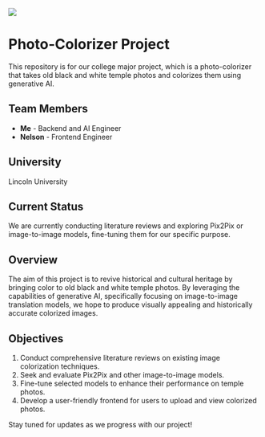 ![](https://media1.giphy.com/media/v1.Y2lkPTc5MGI3NjExaHZjNW9jaGNpdHJ3dTBtZzVoajBxYjQ4dmhiam9kbmtidG0ydjE0diZlcD12MV9pbnRlcm5hbF9naWZfYnlfaWQmY3Q9Zw/xT1XGv4aPEDIVblaik/giphy.webp)
# Photo-Colorizer Project

This repository is for our college major project, which is a photo-colorizer that takes old black and white temple photos and colorizes them using generative AI.

## Team Members
- **Me** - Backend and AI Engineer
- **Nelson** - Frontend Engineer

## University
Lincoln University

## Current Status
We are currently conducting literature reviews and exploring Pix2Pix or image-to-image models, fine-tuning them for our specific purpose.

## Overview
The aim of this project is to revive historical and cultural heritage by bringing color to old black and white temple photos. By leveraging the capabilities of generative AI, specifically focusing on image-to-image translation models, we hope to produce visually appealing and historically accurate colorized images.

## Objectives
1. Conduct comprehensive literature reviews on existing image colorization techniques.
2. Seek and evaluate Pix2Pix and other image-to-image models.
3. Fine-tune selected models to enhance their performance on temple photos.
4. Develop a user-friendly frontend for users to upload and view colorized photos.

Stay tuned for updates as we progress with our project!
